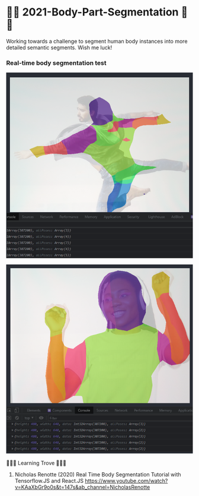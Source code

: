 # 💪🦶 2021-Body-Part-Segmentation 🦵🧠
Working towards a challenge to segment human body instances into more detailed semantic segments. 
Wish me luck!

### Real-time body segmentation test

![Real time body segmentation test1](https://github.com/Coding-Forest/2021-Body-Part-Segmentation/blob/main/01%20Project%201%20-%20real-time%20BodyPix/bodySeg1.png)

![Real time body segmentation test2](https://github.com/Coding-Forest/2021-Body-Part-Segmentation/blob/main/01%20Project%201%20-%20real-time%20BodyPix/bodySeg2.png)



🌳🌳🌳 Learning Trove 🌳🌳🌳
1. Nicholas Renotte (2020) Real Time Body Segmentation Tutorial with Tensorflow.JS and React.JS 
  https://www.youtube.com/watch?v=KAaXbGr9o0s&t=147s&ab_channel=NicholasRenotte

